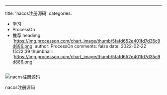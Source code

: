 
---
title: 'nacos注册源码'
categories: 
 - 学习
 - ProcessOn
 - 推荐
headimg: 'https://img.processon.com/chart_image/thumb/5fafd652e401fd7d35c9d886.png'
author: ProcessOn
comments: false
date: 2022-02-22 15:22:39
thumbnail: 'https://img.processon.com/chart_image/thumb/5fafd652e401fd7d35c9d886.png'
---

<div>   
<img class="thumb" alt="nacos注册源码" src="https://img.processon.com/chart_image/thumb/5fafd652e401fd7d35c9d886.png" referrerpolicy="no-referrer">
<p>nacos注册源码</p>  
</div>
            
